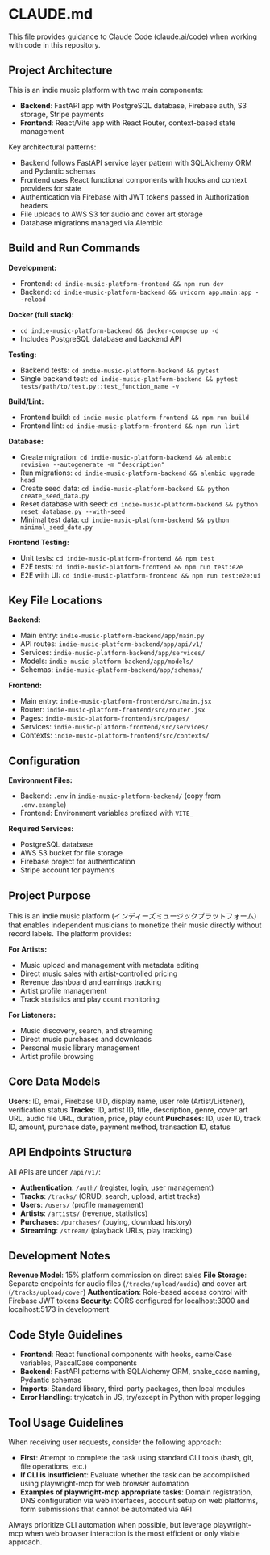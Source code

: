 # CLAUDE.md

This file provides guidance to Claude Code (claude.ai/code) when working with code in this repository.

## Project Architecture

This is an indie music platform with two main components:
- **Backend**: FastAPI app with PostgreSQL database, Firebase auth, S3 storage, Stripe payments
- **Frontend**: React/Vite app with React Router, context-based state management

Key architectural patterns:
- Backend follows FastAPI service layer pattern with SQLAlchemy ORM and Pydantic schemas
- Frontend uses React functional components with hooks and context providers for state
- Authentication via Firebase with JWT tokens passed in Authorization headers
- File uploads to AWS S3 for audio and cover art storage
- Database migrations managed via Alembic

## Build and Run Commands

**Development:**
- Frontend: `cd indie-music-platform-frontend && npm run dev`
- Backend: `cd indie-music-platform-backend && uvicorn app.main:app --reload`

**Docker (full stack):**
- `cd indie-music-platform-backend && docker-compose up -d`
- Includes PostgreSQL database and backend API

**Testing:**
- Backend tests: `cd indie-music-platform-backend && pytest`
- Single backend test: `cd indie-music-platform-backend && pytest tests/path/to/test.py::test_function_name -v`

**Build/Lint:**
- Frontend build: `cd indie-music-platform-frontend && npm run build`
- Frontend lint: `cd indie-music-platform-frontend && npm run lint`

**Database:**
- Create migration: `cd indie-music-platform-backend && alembic revision --autogenerate -m "description"`
- Run migrations: `cd indie-music-platform-backend && alembic upgrade head`
- Create seed data: `cd indie-music-platform-backend && python create_seed_data.py`
- Reset database with seed: `cd indie-music-platform-backend && python reset_database.py --with-seed`
- Minimal test data: `cd indie-music-platform-backend && python minimal_seed_data.py`

**Frontend Testing:**
- Unit tests: `cd indie-music-platform-frontend && npm test`
- E2E tests: `cd indie-music-platform-frontend && npm run test:e2e`
- E2E with UI: `cd indie-music-platform-frontend && npm run test:e2e:ui`

## Key File Locations

**Backend:**
- Main entry: `indie-music-platform-backend/app/main.py`
- API routes: `indie-music-platform-backend/app/api/v1/`
- Services: `indie-music-platform-backend/app/services/`
- Models: `indie-music-platform-backend/app/models/`
- Schemas: `indie-music-platform-backend/app/schemas/`

**Frontend:**
- Main entry: `indie-music-platform-frontend/src/main.jsx`
- Router: `indie-music-platform-frontend/src/router.jsx`
- Pages: `indie-music-platform-frontend/src/pages/`
- Services: `indie-music-platform-frontend/src/services/`
- Contexts: `indie-music-platform-frontend/src/contexts/`

## Configuration

**Environment Files:**
- Backend: `.env` in `indie-music-platform-backend/` (copy from `.env.example`)
- Frontend: Environment variables prefixed with `VITE_`

**Required Services:**
- PostgreSQL database
- AWS S3 bucket for file storage
- Firebase project for authentication
- Stripe account for payments

## Project Purpose

This is an indie music platform (インディーズミュージックプラットフォーム) that enables independent musicians to monetize their music directly without record labels. The platform provides:

**For Artists:**
- Music upload and management with metadata editing
- Direct music sales with artist-controlled pricing
- Revenue dashboard and earnings tracking
- Artist profile management
- Track statistics and play count monitoring

**For Listeners:**
- Music discovery, search, and streaming
- Direct music purchases and downloads
- Personal music library management
- Artist profile browsing

## Core Data Models

**Users**: ID, email, Firebase UID, display name, user role (Artist/Listener), verification status
**Tracks**: ID, artist ID, title, description, genre, cover art URL, audio file URL, duration, price, play count
**Purchases**: ID, user ID, track ID, amount, purchase date, payment method, transaction ID, status

## API Endpoints Structure

All APIs are under `/api/v1/`:
- **Authentication**: `/auth/` (register, login, user management)
- **Tracks**: `/tracks/` (CRUD, search, upload, artist tracks)
- **Users**: `/users/` (profile management)
- **Artists**: `/artists/` (revenue, statistics)
- **Purchases**: `/purchases/` (buying, download history)
- **Streaming**: `/stream/` (playback URLs, play tracking)

## Development Notes

**Revenue Model**: 15% platform commission on direct sales
**File Storage**: Separate endpoints for audio files (`/tracks/upload/audio`) and cover art (`/tracks/upload/cover`)
**Authentication**: Role-based access control with Firebase JWT tokens
**Security**: CORS configured for localhost:3000 and localhost:5173 in development

## Code Style Guidelines
- **Frontend**: React functional components with hooks, camelCase variables, PascalCase components
- **Backend**: FastAPI patterns with SQLAlchemy ORM, snake_case naming, Pydantic schemas
- **Imports**: Standard library, third-party packages, then local modules
- **Error Handling**: try/catch in JS, try/except in Python with proper logging

## Tool Usage Guidelines

When receiving user requests, consider the following approach:
- **First**: Attempt to complete the task using standard CLI tools (bash, git, file operations, etc.)
- **If CLI is insufficient**: Evaluate whether the task can be accomplished using playwright-mcp for web browser automation
- **Examples of playwright-mcp appropriate tasks**: Domain registration, DNS configuration via web interfaces, account setup on web platforms, form submissions that cannot be automated via API

Always prioritize CLI automation when possible, but leverage playwright-mcp when web browser interaction is the most efficient or only viable approach.